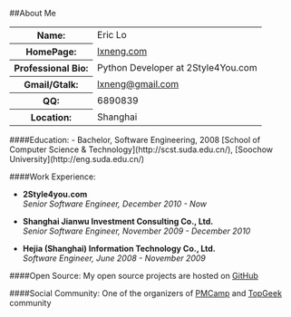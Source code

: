 ##About Me
<table>
	<tr>
        <th>Name:</th>
        <td>Eric Lo</td>
    </tr>
    <tr>
        <th>HomePage:</th>
        <td><a href="http://lxneng.com/">lxneng.com</a></td>
    </tr>
    <tr>
        <th>Professional Bio:</th>
        <td>Python Developer at 2Style4You.com</td>
    </tr>
	<tr>
        <th>Gmail/Gtalk:</th>
        <td><a href="mailto:lxneng@gmail.com">lxneng@gmail.com</a></td>
    </tr>
    <tr>
        <th>QQ:</th>
        <td>6890839</td>
    </tr>
    <tr>
        <th>Location:</th>
        <td>Shanghai</td>
    </tr>
</table>
####Education:
- Bachelor, Software Engineering, 2008  
[School of Computer Science & Technology](http://scst.suda.edu.cn/), [Soochow University](http://eng.suda.edu.cn/)

####Work Experience:
- **2Style4you.com**  
*Senior Software Engineer, December 2010 - Now*

- **Shanghai Jianwu Investment Consulting Co., Ltd.**  
*Senior Software Engineer, November 2009 - December 2010*

- **Hejia (Shanghai) Information Technology Co., Ltd.**  
*Software Engineer, June 2008 - November 2009*

####Open Source:
My open source projects are hosted on [GitHub](https://github.com/lxneng)

####Social Community:
One of the organizers of [PMCamp](http://pmcamp.org) and [TopGeek](http://topgeek.org) community